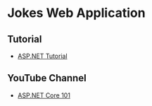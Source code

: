 # Jokes Web Application

## Tutorial

- [ASP.NET Tutorial](https://dotnet.microsoft.com/learn/aspnet/hello-world-tutorial/intro)


## YouTube Channel

- [ASP.NET Core 101](https://www.youtube.com/watch?v=BfEjDD8mWYg&list=PPSV)

